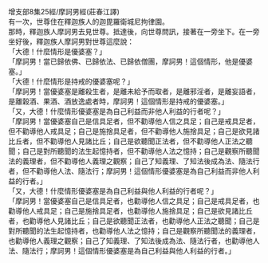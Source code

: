 增支部8集25經/摩訶男經(莊春江譯)  
有一次，世尊住在釋迦族人的迦毘羅衛城尼拘律園。  
那時，釋迦族人摩訶男去見世尊。抵達後，向世尊問訊，接著在一旁坐下。在一旁坐好後，釋迦族人摩訶男對世尊這麼說：  
「大德！什麼情形是優婆塞？」  
「摩訶男！當已歸依佛、已歸依法、已歸依僧團，摩訶男！這個情形，他是優婆塞。」  
「大德！什麼情形是持戒的優婆塞呢？」  
「摩訶男！當優婆塞是離殺生者，是離未給予而取者，是離邪淫者，是離妄語者，是離榖酒、果酒、酒放逸處者時，摩訶男！這個情形是持戒的優婆塞。」  
「又，大德！什麼情形優婆塞是為自己利益而非他人利益的行者呢？」  
「摩訶男！當優婆塞自己是信具足者，但不勸導他人信之具足；自己是戒具足者，但不勸導他人戒具足；自己是施捨具足者，但不勸導他人施捨具足；自己是欲見諸比丘者，但不勸導他人見諸比丘；自己是欲聽聞正法者，但不勸導他人正法之聽聞；自己是對所聽聞的法生起憶持者，但不勸導他人法之憶持；自己是觀察所聽聞法的義理者，但不勸導他人義理之觀察；自己了知義理、了知法後成為法、隨法行者，但不勸導他人法、隨法行；摩訶男！這個情形優婆塞是為自己利益而非他人利益的行者。」  
「又，大德！什麼情形優婆塞是為自己利益與他人利益的行者呢？」  
「摩訶男！當優婆塞自己是信具足者，也勸導他人信之具足；自己是戒具足者，也勸導他人戒具足；自己是施捨具足者，也勸導他人施捨具足；自己是欲見諸比丘者，也勸導他人見諸比丘；自己是欲聽聞正法者，也勸導他人正法之聽聞；自己是對所聽聞的法生起憶持者，也勸導他人法之憶持；自己是觀察所聽聞法的義理者，也勸導他人義理之觀察；自己了知義理、了知法後成為法、隨法行者，也勸導他人法、隨法行；摩訶男！這個情形優婆塞是為自己利益與他人利益的行者。」  
  
  
